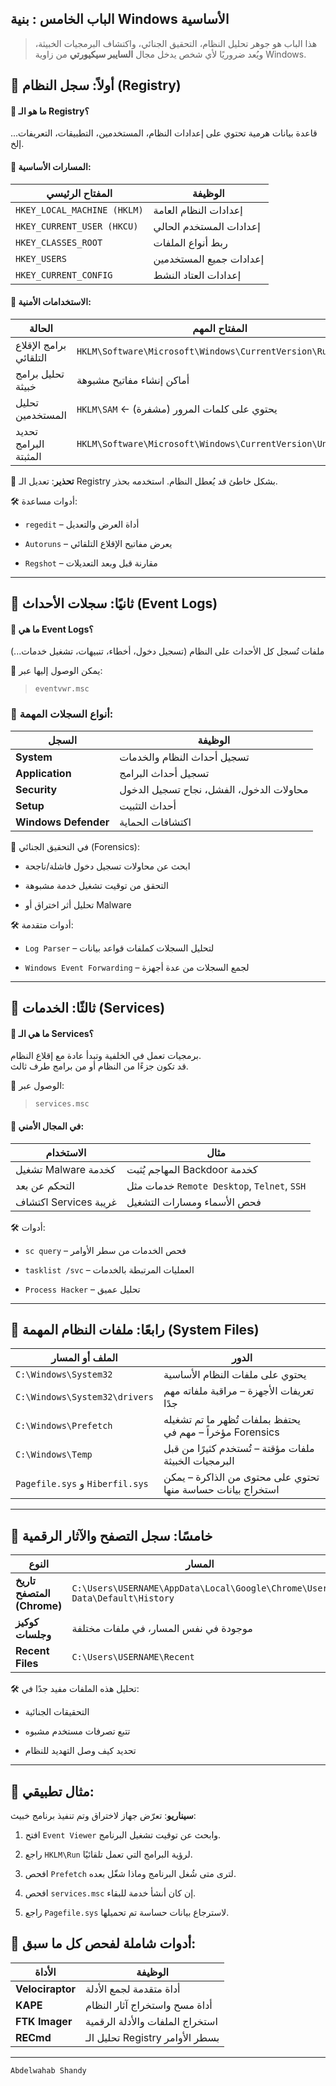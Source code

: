 
## الباب الخامس : بنية Windows الأساسية

> هذا الباب هو جوهر تحليل النظام، التحقيق الجنائي، واكتشاف البرمجيات الخبيثة، ويُعد ضروريًا لأي شخص يدخل مجال **السايبر سيكيورتي** من زاوية Windows.

## 🔐 أولاً: **سجل النظام (Registry)**

#### 📌 ما هو الـ Registry؟

قاعدة بيانات هرمية تحتوي على إعدادات النظام، المستخدمين، التطبيقات، التعريفات... إلخ.
#### 📂 المسارات الأساسية:
|المفتاح الرئيسي|الوظيفة|
|---|---|
|`HKEY_LOCAL_MACHINE (HKLM)`|إعدادات النظام العامة|
|`HKEY_CURRENT_USER (HKCU)`|إعدادات المستخدم الحالي|
|`HKEY_CLASSES_ROOT`|ربط أنواع الملفات|
|`HKEY_USERS`|إعدادات جميع المستخدمين|
|`HKEY_CURRENT_CONFIG`|إعدادات العتاد النشط|
#### 🎯 الاستخدامات الأمنية:
|الحالة|المفتاح المهم|
|---|---|
|برامج الإقلاع التلقائي|`HKLM\Software\Microsoft\Windows\CurrentVersion\Run`|
|تحليل برامج خبيثة|أماكن إنشاء مفاتيح مشبوهة|
|تحليل المستخدمين|`HKLM\SAM` ← يحتوي على كلمات المرور (مشفرة)|
|تحديد البرامج المثبتة|`HKLM\Software\Microsoft\Windows\CurrentVersion\Uninstall`|
🔎 **تحذير**: تعديل الـ Registry بشكل خاطئ قد يُعطل النظام. استخدمه بحذر.

🛠️ أدوات مساعدة:

- `regedit` – أداة العرض والتعديل

- `Autoruns` – يعرض مفاتيح الإقلاع التلقائي

- `Regshot` – مقارنة قبل وبعد التعديلات
---
## 📝 ثانيًا: **سجلات الأحداث (Event Logs)**

#### 📌 ما هي Event Logs؟

ملفات تُسجل كل الأحداث على النظام (تسجيل دخول، أخطاء، تنبيهات، تشغيل خدمات...)

📍 يمكن الوصول إليها عبر:

> `eventvwr.msc`

### 📂 أنواع السجلات المهمة:
|السجل|الوظيفة|
|---|---|
|**System**|تسجيل أحداث النظام والخدمات|
|**Application**|تسجيل أحداث البرامج|
|**Security**|محاولات الدخول، الفشل، نجاح تسجيل الدخول|
|**Setup**|أحداث التثبيت|
|**Windows Defender**|اكتشافات الحماية|

🔐 في التحقيق الجنائي (Forensics):

- ابحث عن محاولات تسجيل دخول فاشلة/ناجحة

- التحقق من توقيت تشغيل خدمة مشبوهة

- تحليل أثر اختراق أو Malware


🛠️ أدوات متقدمة:

- `Log Parser` – لتحليل السجلات كملفات قواعد بيانات

- `Windows Event Forwarding` – لجمع السجلات من عدة أجهزة
---
## 🧰 ثالثًا: **الخدمات (Services)**

#### 📌 ما هي الـ Services؟

برمجيات تعمل في الخلفية وتبدأ عادة مع إقلاع النظام.  
قد تكون جزءًا من النظام أو من برامج طرف ثالث.

📍 الوصول عبر:
> `services.msc`

#### 🎯 في المجال الأمني:
|الاستخدام|مثال|
|---|---|
|تشغيل Malware كخدمة|المهاجم يُثبت Backdoor كخدمة|
|التحكم عن بعد|خدمات مثل `Remote Desktop`, `Telnet`, `SSH`|
|اكتشاف Services غريبة|فحص الأسماء ومسارات التشغيل|
🛠️ أدوات:

- `sc query` – فحص الخدمات من سطر الأوامر

- `tasklist /svc` – العمليات المرتبطة بالخدمات

- `Process Hacker` – تحليل عميق
---
## 📂 رابعًا: ملفات النظام المهمة (System Files)
| الملف أو المسار                 | الدور                                                       |
| ------------------------------- | ----------------------------------------------------------- |
| `C:\Windows\System32`           | يحتوي على ملفات النظام الأساسية                             |
| `C:\Windows\System32\drivers`   | تعريفات الأجهزة – مراقبة ملفاته مهم جدًا                    |
| `C:\Windows\Prefetch`           | يحتفظ بملفات تُظهر ما تم تشغيله مؤخراً – مهم في Forensics   |
| `C:\Windows\Temp`               | ملفات مؤقتة – تُستخدم كثيرًا من قبل البرمجيات الخبيثة       |
| `Pagefile.sys` و `Hiberfil.sys` | تحتوي على محتوى من الذاكرة – يمكن استخراج بيانات حساسة منها |

---

## 🧠 خامسًا: سجل التصفح والآثار الرقمية

|النوع|المسار|
|---|---|
|**تاريخ المتصفح (Chrome)**|`C:\Users\USERNAME\AppData\Local\Google\Chrome\User Data\Default\History`|
|**كوكيز وجلسات**|موجودة في نفس المسار، في ملفات مختلفة|
|**Recent Files**|`C:\Users\USERNAME\Recent`|

🛠️ تحليل هذه الملفات مفيد جدًا في:

- التحقيقات الجنائية

- تتبع تصرفات مستخدم مشبوه

- تحديد كيف وصل التهديد للنظام
---
## 🧪 مثال تطبيقي:

**سيناريو**: تعرّض جهاز لاختراق وتم تنفيذ برنامج خبيث:

1. افتح `Event Viewer` وابحث عن توقيت تشغيل البرنامج.

2. راجع `HKLM\Run` لرؤية البرامج التي تعمل تلقائيًا.

3. افحص `Prefetch` لترى متى شُغل البرنامج وماذا شغّل بعده.

4. افحص `services.msc` إن كان أنشأ خدمة للبقاء.

5. راجع `Pagefile.sys` لاسترجاع بيانات حساسة تم تحميلها.

## 🧰 أدوات شاملة لفحص كل ما سبق:

|الأداة|الوظيفة|
|---|---|
|**Velociraptor**|أداة متقدمة لجمع الأدلة|
|**KAPE**|أداة مسح واستخراج آثار النظام|
|**FTK Imager**|استخراج الملفات والأدلة الرقمية|
|**RECmd**|تحليل الـ Registry بسطر الأوامر|

---
`Abdelwahab Shandy`

















